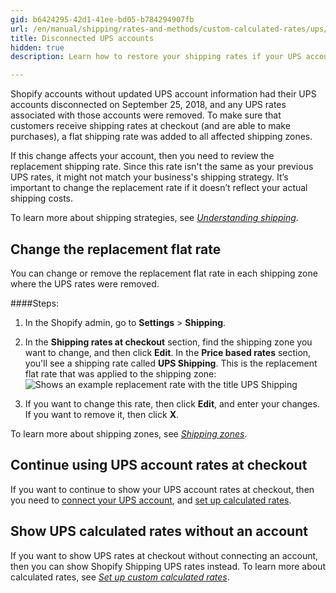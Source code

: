 ```yaml
---
gid: b6424295-42d1-41ee-bd05-b784294907fb
url: /en/manual/shipping/rates-and-methods/custom-calculated-rates/ups/ups-account-disconnected
title: Disconnected UPS accounts
hidden: true
description: Learn how to restore your shipping rates if your UPS account was disconnected.

---
```


Shopify accounts without updated UPS account information had their UPS accounts disconnected on September 25, 2018, and any UPS rates associated with those accounts were removed. To make sure that customers receive shipping rates at checkout (and are able to make purchases), a flat shipping rate was added to all affected shipping zones.

If this change affects your account, then you need to review the replacement shipping rate. Since this rate isn't the same as your previous UPS rates, it might not match your business's shipping strategy. It’s important to change the replacement rate if it doesn’t reflect your actual shipping costs.

To learn more about shipping strategies, see [*Understanding shipping*](/manual/shipping/understanding-shipping).

## Change the replacement flat rate

You can change or remove the replacement flat rate in each shipping zone where the UPS rates were removed.

####Steps:

1. In the Shopify admin, go to **Settings** > **Shipping**.
2. In the **Shipping rates at checkout** section, find the shipping zone you want to change, and then click **Edit**. In the **Price based rates** section, you'll see a shipping rate called **UPS Shipping**. This is the replacement flat rate that was applied to the shipping zone:
  ![Shows an example replacement rate with the title UPS Shipping](/manual/shipping/replacement-rate.png)

3. If you want to change this rate, then click **Edit**, and enter your changes. If you want to remove it, then click **X**.

To learn more about shipping zones, see [*Shipping zones*](/manual/shipping/zones).

## Continue using UPS account rates at checkout

If you want to continue to show your UPS account rates at checkout, then you need to [connect your UPS account](/manual/shipping/rates-and-methods/custom-calculated-rates/ups), and [set up calculated rates](/manual/shipping/rates-and-methods/custom-calculated-rates/setup-custom-calculated-rate).

## Show UPS calculated rates without an account

If you want to show UPS rates at checkout without connecting an account, then you can show Shopify Shipping UPS rates instead. To learn more about calculated rates, see [*Set up custom calculated rates*](/manual/shipping/rates-and-methods/custom-calculated-rates/setup-custom-calculated-rate#add-a-calculated-shipping-rate).
